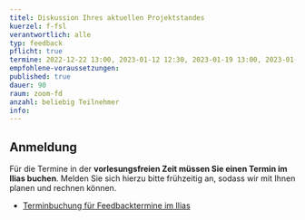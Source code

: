 ```yaml
---
titel: Diskussion Ihres aktuellen Projektstandes
kuerzel: f-fsl
verantwortlich: alle
typ: feedback
pflicht: true
termine: 2022-12-22 13:00, 2023-01-12 12:30, 2023-01-19 13:00, 2023-01-26 12:30, 2023-02-09 09:00, 2023-02-23 09:00, 2023-03-02 09:00
empfohlene-voraussetzungen: 
published: true
dauer: 90
raum: zoom-fd
anzahl: beliebig Teilnehmer
info:
---
```


## Anmeldung

Für die Termine in der **vorlesungsfreien Zeit müssen Sie einen Termin im Ilias buchen**. Melden Sie sich hierzu bitte frühzeitig an, sodass wir mit Ihnen planen und rechnen können.

- [Terminbuchung für Feedbacktermine im Ilias](https://ilias.th-koeln.de/ilias.php?ref_id=2068797&cmd=view&cmdClass=ilrepositorygui&cmdNode=wc&baseClass=ilrepositorygui)
